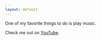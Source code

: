 ```yaml
---
layout: default
---
```


One of my favorite things to do is play music.

Check me out on [YouTube](http://www.youtube.com/user/jesseplymale).
